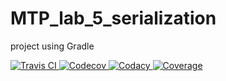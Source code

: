 # MTP_lab_5_serialization
project using Gradle

<a href="https://travis-ci.org/anntsit/MTP_lab_5_serialization">
    <img src="https://travis-ci.org/anntsit/MTP_lab_5_serialization.svg?branch=master" title="Travis CI">
</a>

<a href="https://codecov.io/gh/anntsit/MTP_lab_5_serialization">
  <img src="https://codecov.io/gh/anntsit/MTP_lab_5_serialization/branch/master/graph/badge.svg" title="Codecov" />
</a>

<a href="https://www.codacy.com/app/anntsit/MTP_lab_5_serialization?utm_source=github.com&utm_medium=referral&utm_content=anntsit/MTP_lab_5_serialization&utm_campaign=Badge_Grade">
    <img src="https://api.codacy.com/project/badge/Grade/7dfdeaa06df74941a0737265106541c3" title="Codacy">
</a>

<a href="https://www.codacy.com/app/anntsit/MTP_lab_5_serialization?utm_source=github.com&utm_medium=referral&utm_content=anntsit/MTP_lab_5_serialization&utm_campaign=Badge_Coverage">
    <img src="https://api.codacy.com/project/badge/Coverage/7dfdeaa06df74941a0737265106541c3" title="Coverage">
</a>
